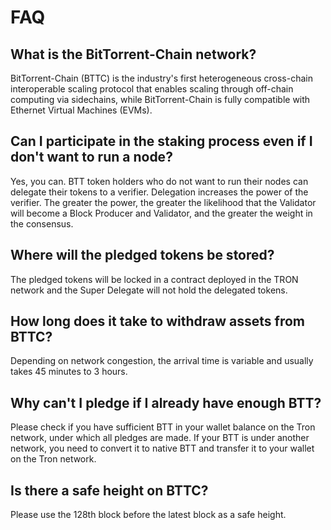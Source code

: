 # FAQ

## What is the BitTorrent-Chain network?

BitTorrent-Chain (BTTC) is the industry's first heterogeneous cross-chain interoperable scaling protocol that enables scaling through off-chain computing via sidechains, while BitTorrent-Chain is fully compatible with Ethernet Virtual Machines (EVMs).

## Can I participate in the staking process even if I don't want to run a node?

Yes, you can. BTT token holders who do not want to run their nodes can delegate their tokens to a verifier. Delegation increases the power of the verifier. The greater the power, the greater the likelihood that the Validator will become a Block Producer and Validator, and the greater the weight in the consensus.

## Where will the pledged tokens be stored?

The pledged tokens will be locked in a contract deployed in the TRON network and the Super Delegate will not hold the delegated tokens.

## How long does it take to withdraw assets from BTTC?

Depending on network congestion, the arrival time is variable and usually takes 45 minutes to 3 hours.

## Why can't I pledge if I already have enough BTT?

Please check if you have sufficient BTT in your wallet balance on the Tron network, under which all pledges are made. If your BTT is under another network, you need to convert it to native BTT and transfer it to your wallet on the Tron network.

## Is there a safe height on BTTC?

Please use the 128th block before the latest block as a safe height.